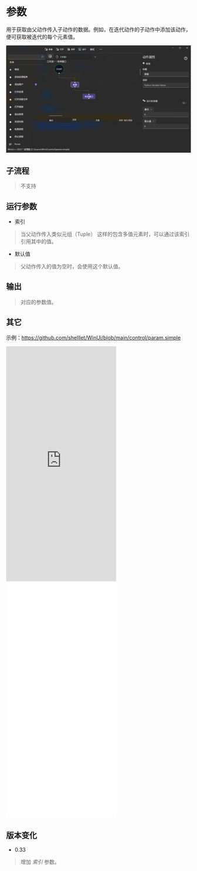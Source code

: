 # 参数
用于获取由父动作传入子动作的数据。例如，在迭代动作的子动作中添加该动作，便可获取被迭代的每个元素值。

![Param](./images/15.png ':size=90%')

## 子流程

> 不支持

## 运行参数

* 索引
> 当父动作传入类似元组（Tuple） 这样的包含多值元素时，可以通过该索引引用其中的值。

* 默认值
> 父动作传入的值为空时，会使用这个默认值。


## 输出

> 对应的参数值。


## 其它

示例：https://github.com/shelllet/WinUi/blob/main/control/param.simple

<iframe type="text/html" height="640px" src="https://www.youtube.com/embed/FJ7zgSl38JU" frameborder="0"></iframe>

<iframe src="//player.bilibili.com/player.html?bvid=BV1WrsWe8EPp&page=1&autoplay=0" height='640px' scrolling="no" frameborder="no" framespacing="0" allowfullscreen="true"></iframe>

## 版本变化 

* 0.33
> 增加 *索引* 参数。